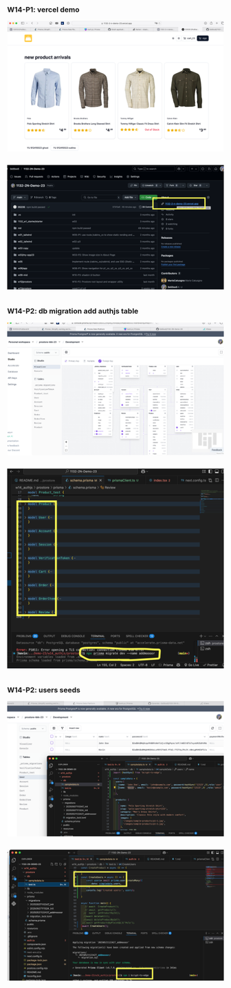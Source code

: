 [](https://1132-2-n-demo-23.vercel.app)




### W14-P1: vercel demo
 
![](w14-p1-1.png)
 
```

```

![](w14-p1-2.png)
 
```

```
 

 ### W14-P2: db migration add authjs table
 
![](w14-p2-1.png)
 
```

```

![](w14-p2-2.png)
 
```

```

 ### W14-P2: users seeds
 
![](w14-p3-1.png)
 
```

```

![](w14-p3-2.png)
 
```

```
 
